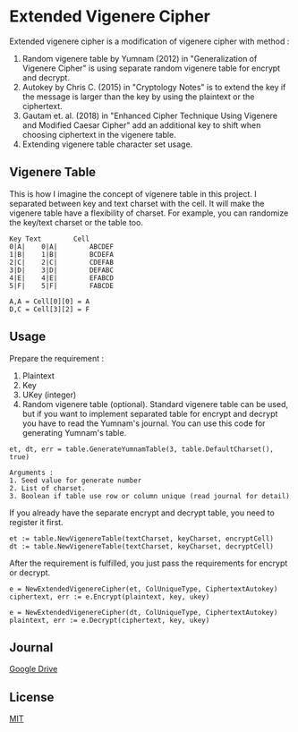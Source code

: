 # Extended Vigenere Cipher

Extended vigenere cipher is a modification of vigenere cipher with method :

1. Random vigenere table by Yumnam (2012) in "Generalization of Vigenere Cipher" is using separate random vigenere table
   for encrypt and decrypt.
3. Autokey by Chris C. (2015) in "Cryptology Notes" is to extend the key if the message is larger than the key by using
   the plaintext or the ciphertext.
4. Gautam et. al. (2018) in "Enhanced Cipher Technique Using Vigenere and Modified Caesar Cipher" add an additional key
   to shift when choosing ciphertext in the vigenere table.
5. Extending vigenere table character set usage.

## Vigenere Table

This is how I imagine the concept of vigenere table in this project. I separated between key and text charset with the
cell. It will make the vigenere table have a flexibility of charset. For example, you can randomize the key/text charset
or the table too.

```
Key	Text		Cell
0|A|	0|A|		ABCDEF
1|B|	1|B|		BCDEFA
2|C|	2|C|		CDEFAB
3|D|	3|D|		DEFABC
4|E|	4|E|		EFABCD
5|F|	5|F|		FABCDE

A,A = Cell[0][0] = A
D,C = Cell[3][2] = F
```

## Usage

Prepare the requirement :

1. Plaintext
2. Key
3. UKey (integer)
4. Random vigenere table (optional). Standard vigenere table can be used, but if you want to implement separated table
   for encrypt and decrypt you have to read the Yumnam's journal. You can use this code for generating Yumnam's table.

```
et, dt, err = table.GenerateYumnamTable(3, table.DefaultCharset(), true)

Arguments :
1. Seed value for generate number
2. List of charset.
3. Boolean if table use row or column unique (read journal for detail) 
```

If you already have the separate encrypt and decrypt table, you need to register it first.

```
et := table.NewVigenereTable(textCharset, keyCharset, encryptCell)
dt := table.NewVigenereTable(textCharset, keyCharset, decryptCell)
```

After the requirement is fulfilled, you just pass the requirements for encrypt or decrypt.

```
e = NewExtendedVigenereCipher(et, ColUniqueType, CiphertextAutokey)
ciphertext, err := e.Encrypt(plaintext, key, ukey)

e = NewExtendedVigenereCipher(dt, ColUniqueType, CiphertextAutokey)
plaintext, err := e.Decrypt(ciphertext, key, ukey)
```
## Journal
[Google Drive](https://drive.google.com/file/d/14jG781UfoLB3hu-f9alzHmkhv5v0cLed/view?usp=sharing)

## License

[MIT](https://choosealicense.com/licenses/mit/)

